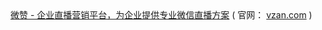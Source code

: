 <div><a href="https://www.vzan.com/">微赞 - 企业直播营销平台，为企业提供专业微信直播方案</a> ( 官网： <a href="https://www.vzan.com/">vzan.com</a>  )</div>
